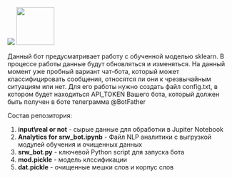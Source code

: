 <img src="https://github.com/GeorgiyDemo/FA/blob/img/fa.png" /> <img src="https://github.com/GeorgiyDemo/FA/blob/img/pmiit.png" width="85" height="85" />

Данный бот предусматривает работу с обученной моделью sklearn. В процессе работы данные будут обновляться
и изменяться. 
На данный момент уже пробный вариант чат-бота, который может классифицировать сообщения, относятся
ли они к чрезвычайным ситуациям или нет. Для его работы нужно создать файл config.txt, в котором будет находиться 
API_TOKEN Вашего бота, который должен быть получен в боте телеграмма @BotFather

Состав репозитория:
1.   **input\real or not** - сырые данные для обработки в Jupiter Notebook
2.   **Analytics for srw_bot.ipynb** - Файл  NLP аналитики с выгрузкой модулей обучения и очищенных данных
3.   **srw_bot.py** - ключевой Python script для запуска бота
4.   **mod.pickle** - модель клссификации
5.   **dat.pickle** - очищенные мешки слов и корпус слов
